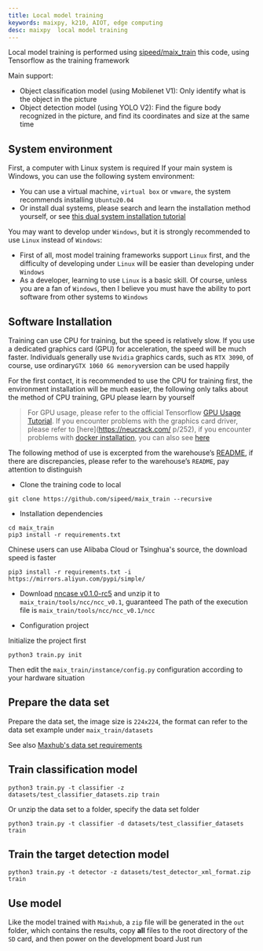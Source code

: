 ```yaml
---
title: Local model training
keywords: maixpy, k210, AIOT, edge computing
desc: maixpy  local model training
---
```




Local model training is performed using [sipeed/maix_train](https://github.com/sipeed/maix_train) this code, using Tensorflow as the training framework

Main support:
* Object classification model (using Mobilenet V1): Only identify what is the object in the picture
* Object detection model (using YOLO V2): Find the figure body recognized in the picture, and find its coordinates and size at the same time

## System environment

First, a computer with Linux system is required
If your main system is Windows, you can use the following system environment:
* You can use a virtual machine, `virtual box` or `vmware`, the system recommends installing `Ubuntu20.04`
* Or install dual systems, please search and learn the installation method yourself, or see [this dual system installation tutorial](https://neucrack.com/p/330)

You may want to develop under `Windows`, but it is strongly recommended to use `Linux` instead of `Windows`:
* First of all, most model training frameworks support `Linux` first, and the difficulty of developing under `Linux` will be easier than developing under `Windows`
* As a developer, learning to use `Linux` is a basic skill. Of course, unless you are a fan of `Windows`, then I believe you must have the ability to port software from other systems to `Windows`


## Software Installation

Training can use CPU for training, but the speed is relatively slow. If you use a dedicated graphics card (GPU) for acceleration, the speed will be much faster. Individuals generally use `Nvidia` graphics cards, such as `RTX 3090`, of course, use ordinary` GTX 1060 6G memory `version can be used happily

For the first contact, it is recommended to use the CPU for training first, the environment installation will be much easier, the following only talks about the method of CPU training, GPU please learn by yourself
> For GPU usage, please refer to the official Tensorflow [GPU Usage Tutorial](https://tensorflow.google.cn/install/gpu). If you encounter problems with the graphics card driver, please refer to [here](https://neucrack.com/ p/252), if you encounter problems with [docker installation](https://tensorflow.google.cn/install/docker ), you can also see [here](https://neucrack.com/p/116 )


The following method of use is excerpted from the warehouse’s [README](https://github.com/sipeed/maix_train/blob/master/README.md), if there are discrepancies, please refer to the warehouse’s `README`, pay attention to distinguish


* Clone the training code to local

```
git clone https://github.com/sipeed/maix_train --recursive
```

* Installation dependencies

```
cd maix_train
pip3 install -r requirements.txt
```
Chinese users can use Alibaba Cloud or Tsinghua's source, the download speed is faster
```
pip3 install -r requirements.txt -i https://mirrors.aliyun.com/pypi/simple/
```

* Download [nncase v0.1.0-rc5](https://github.com/kendryte/nncase/releases/tag/v0.1.0-rc5) and unzip it to `maix_train/tools/ncc/ncc_v0.1`, guaranteed The path of the execution file is `maix_train/tools/ncc/ncc_v0.1/ncc`

* Configuration project

Initialize the project first
```
python3 train.py init
```
Then edit the `maix_train/instance/config.py` configuration according to your hardware situation

## Prepare the data set

Prepare the data set, the image size is `224x224`, the format can refer to the data set example under `maix_train/datasets`

See also [Maxhub's data set requirements](https://www.maixhub.com/index/mtrain/help.html)


## Train classification model

```
python3 train.py -t classifier -z datasets/test_classifier_datasets.zip train
```

Or unzip the data set to a folder, specify the data set folder
```
python3 train.py -t classifier -d datasets/test_classifier_datasets train
```

## Train the target detection model

```
python3 train.py -t detector -z datasets/test_detector_xml_format.zip train
```

## Use model

Like the model trained with `Maixhub`, a `zip` file will be generated in the `out` folder, which contains the results, copy **all** files to the root directory of the `SD` card, and then power on the development board Just run
